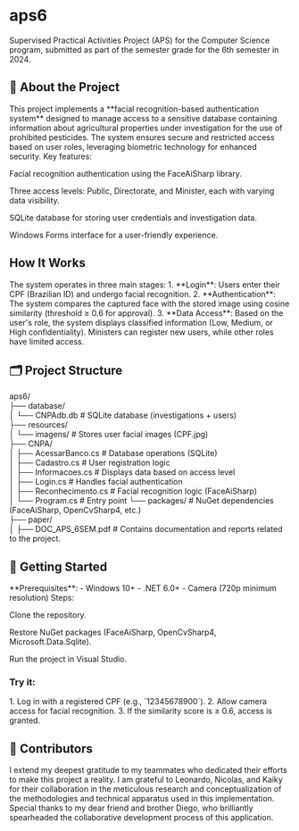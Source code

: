 # aps6
Supervised Practical Activities Project (APS) for the Computer Science program, submitted as part of the semester grade for the 6th semester in 2024.

<h2>🌱 About the Project</h2> 
This project implements a **facial recognition-based authentication system** designed to manage access to a sensitive database containing information about agricultural properties under investigation for the use of prohibited pesticides. The system ensures secure and restricted access based on user roles, leveraging biometric technology for enhanced security.
Key features:

Facial recognition authentication using the FaceAiSharp library.

Three access levels: Public, Directorate, and Minister, each with varying data visibility.

SQLite database for storing user credentials and investigation data.

Windows Forms interface for a user-friendly experience.

<h2>How It Works</h2> 
The system operates in three main stages: 1. **Login**: Users enter their CPF (Brazilian ID) and undergo facial recognition. 2. **Authentication**: The system compares the captured face with the stored image using cosine similarity (threshold ≥ 0.6 for approval). 3. **Data Access**: Based on the user's role, the system displays classified information (Low, Medium, or High confidentiality).
Ministers can register new users, while other roles have limited access.

<h2>🗂️ Project Structure</h2> 
    aps6/ <br>
    ├── database/ <br>
    │ └── CNPAdb.db # SQLite database (investigations + users) <br>
    ├── resources/ <br>
    │ └── imagens/ # Stores user facial images (CPF.jpg) <br>
    ├── CNPA/ <br>
    │ ├── AcessarBanco.cs # Database operations (SQLite) <br>
    │ ├── Cadastro.cs # User registration logic <br>
    │ ├── Informacoes.cs # Displays data based on access level <br>
    │ ├── Login.cs # Handles facial authentication <br>
    │ ├── Reconhecimento.cs # Facial recognition logic (FaceAiSharp) <br>
    │ └── Program.cs # Entry point └── packages/ # NuGet dependencies (FaceAiSharp, OpenCvSharp4, etc.) <br>
    ├── paper/ <br>
    │ ├── DOC_APS_6SEM.pdf # Contains documentation and reports related to the project.

<h2>🚀 Getting Started</h2> 
**Prerequisites**: - Windows 10+ - .NET 6.0+ - Camera (720p minimum resolution)
Steps:

Clone the repository.

Restore NuGet packages (FaceAiSharp, OpenCvSharp4, Microsoft.Data.Sqlite).

Run the project in Visual Studio.

<h3>Try it:</h3> 
1. Log in with a registered CPF (e.g., `12345678900`). 
2. Allow camera access for facial recognition. 
3. If the similarity score is ≥ 0.6, access is granted. 

<h2>🤝 Contributors</h2> 
I extend my deepest gratitude to my teammates who dedicated their efforts to make this project a reality. I am grateful to Leonardo, Nicolas, and Kaiky for their collaboration in the meticulous research and conceptualization of the methodologies and technical apparatus used in this implementation. Special thanks to my dear friend and brother Diego, who brilliantly spearheaded the collaborative development process of this application.